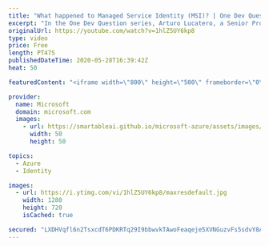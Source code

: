 ```yaml
---
title: "What happened to Managed Service Identity (MSI)? | One Dev Question: Arturo Lucatero"
excerpt: "In the One Dev Question series, Arturo Lucatero, a Senior Program Manager working on managed identities for Azure resources, explains the transformation of Managed Service Identity (MSI).    For more information, visit: https://docs.microsoft.com/azure/active-directory/managed-identities-azure-resources/overview"
originalUrl: https://youtube.com/watch?v=1hlZ5UY6kp8
type: video
price: Free
length: PT47S
publishedDateTime: 2020-05-28T16:39:42Z
heat: 50

featuredContent: "<iframe width=\"800\" height=\"500\" frameborder=\"0\" src=\"https://www.youtube.com/embed/1hlZ5UY6kp8\" allow=\"accelerometer; autoplay; encrypted-media; gyroscope; picture-in-picture\" allowfullscreen></iframe>"

provider:
  name: Microsoft
  domain: microsoft.com
  images:
    - url: https://smartableai.github.io/microsoft-azure/assets/images/organizations/microsoft.com-50x50.jpg
      width: 50
      height: 50

topics:
  - Azure
  - Identity

images:
  - url: https://i.ytimg.com/vi/1hlZ5UY6kp8/maxresdefault.jpg
    width: 1280
    height: 720
    isCached: true

secured: "LXDHVqfl6n2TsxcdT6PDKRTq29I9bbwvkTAwoFeaqeje5XVNGuzvFs5sdvY8Apug6ZSmPdaekQUzNyWk/h41yLsARMZuvWlov0eRQdVRID76V34S7ZOyRnK/IwbAidktv0qWIqs+hFFUErYI36sMsPeqV+UEOSgu8qDiOMNKkB7pIHESujQgVv1Gy7NsTo/i9zMisLP/Zzdmc3v82BqrEUBChNnFxisEMEBaHBFqAHcpVkzBTCv4Gdm3rR0vCivraIKm78gkhzRsxaHJTsVmroRouclWJ+7FOWqcNxFRZMxVsZ97+TxUYCeAuZFuj0p2GhFQ0Wycz8GLkIfBijTnjwsGUhuwyXDZMagno1G4HjawJK9mC//T3EbQ55HyWjKhV54GyK0EasjoxSzIgXQf+HqLjMrh2JspzTJ50S8TG04=;/x+zQvqzk8AHkLqLGcrVlw=="
---
```


